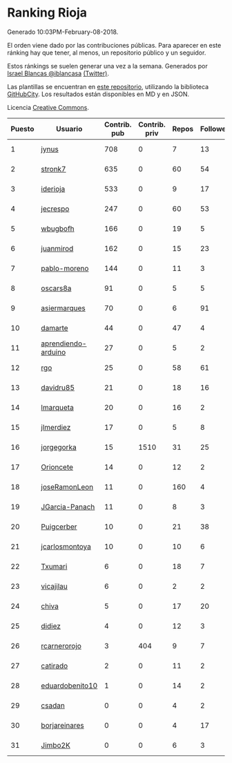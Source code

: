 # Ranking Rioja

Generado 10:03PM-February-08-2018.

El orden viene dado por las contribuciones públicas. Para aparecer en este ránking hay que tener, al menos, un repositorio público y un seguidor.

Estos ránkings se suelen generar una vez a la semana. Generados por [Israel Blancas @iblancasa](https://github.com/iblancasa/) [(Twitter)](https://twitter.com/iblancasa).

Las plantillas se encuentran en [este repositorio](https://github.com/iblancasa/GH-Spanish-Ranking), utilizando la biblioteca [GitHubCity](https://github.com/iblancasa/GitHubCity). Los resultados están disponibles en MD y en JSON.

Licencia [Creative Commons](https://creativecommons.org/licenses/by/4.0/).

| Puesto   |  Usuario  | Contrib. pub | Contrib. priv |Repos| Followers | Desde |  Avatar  |
|----------|-----------|--------------|---------------|-----|-----------|-------|----------|
|1|[jynus](https://github.com/jynus)|708|0|7|13|2014-08-28|![jynus](https://avatars1.githubusercontent.com/u/8576860)|
|2|[stronk7](https://github.com/stronk7)|635|0|60|54|2009-12-14|![stronk7](https://avatars3.githubusercontent.com/u/167147)|
|3|[iderioja](https://github.com/iderioja)|533|0|9|17|2013-07-25|![iderioja](https://avatars3.githubusercontent.com/u/5090808)|
|4|[jecrespo](https://github.com/jecrespo)|247|0|60|53|2012-03-15|![jecrespo](https://avatars2.githubusercontent.com/u/1539718)|
|5|[wbugbofh](https://github.com/wbugbofh)|166|0|19|5|2013-04-24|![wbugbofh](https://avatars2.githubusercontent.com/u/4250161)|
|6|[juanmirod](https://github.com/juanmirod)|162|0|15|23|2013-02-27|![juanmirod](https://avatars2.githubusercontent.com/u/3714422)|
|7|[pablo-moreno](https://github.com/pablo-moreno)|144|0|11|3|2014-07-18|![pablo-moreno](https://avatars1.githubusercontent.com/u/8203696)|
|8|[oscars8a](https://github.com/oscars8a)|91|0|5|5|2017-11-13|![oscars8a](https://avatars2.githubusercontent.com/u/33620978)|
|9|[asiermarques](https://github.com/asiermarques)|70|0|6|91|2009-11-05|![asiermarques](https://avatars0.githubusercontent.com/u/149459)|
|10|[damarte](https://github.com/damarte)|44|0|47|4|2013-04-30|![damarte](https://avatars2.githubusercontent.com/u/4304282)|
|11|[aprendiendo-arduino](https://github.com/aprendiendo-arduino)|27|0|5|2|2016-09-02|![aprendiendo-arduino](https://avatars3.githubusercontent.com/u/21957254)|
|12|[rgo](https://github.com/rgo)|25|0|58|61|2009-01-16|![rgo](https://avatars1.githubusercontent.com/u/47124)|
|13|[davidru85](https://github.com/davidru85)|21|0|18|16|2010-11-08|![davidru85](https://avatars2.githubusercontent.com/u/472324)|
|14|[lmarqueta](https://github.com/lmarqueta)|20|0|16|2|2015-09-17|![lmarqueta](https://avatars1.githubusercontent.com/u/14338278)|
|15|[jlmerdiez](https://github.com/jlmerdiez)|17|0|5|8|2014-01-24|![jlmerdiez](https://avatars2.githubusercontent.com/u/6492854)|
|16|[jorgegorka](https://github.com/jorgegorka)|15|1510|31|25|2008-05-07|![jorgegorka](https://avatars3.githubusercontent.com/u/9585)|
|17|[Orioncete](https://github.com/Orioncete)|14|0|12|2|2016-03-12|![Orioncete](https://avatars0.githubusercontent.com/u/17803185)|
|18|[joseRamonLeon](https://github.com/joseRamonLeon)|11|0|160|4|2012-04-26|![joseRamonLeon](https://avatars1.githubusercontent.com/u/1682282)|
|19|[JGarcia-Panach](https://github.com/JGarcia-Panach)|11|0|8|3|2015-07-08|![JGarcia-Panach](https://avatars0.githubusercontent.com/u/13234598)|
|20|[Puigcerber](https://github.com/Puigcerber)|10|0|21|38|2011-06-22|![Puigcerber](https://avatars2.githubusercontent.com/u/866808)|
|21|[jcarlosmontoya](https://github.com/jcarlosmontoya)|10|0|10|6|2014-05-23|![jcarlosmontoya](https://avatars1.githubusercontent.com/u/7680456)|
|22|[Txumari](https://github.com/Txumari)|6|0|18|7|2010-09-16|![Txumari](https://avatars1.githubusercontent.com/u/401963)|
|23|[vicajilau](https://github.com/vicajilau)|6|0|2|2|2017-12-01|![vicajilau](https://avatars0.githubusercontent.com/u/34163765)|
|24|[chiva](https://github.com/chiva)|5|0|17|20|2010-06-15|![chiva](https://avatars1.githubusercontent.com/u/305333)|
|25|[didiez](https://github.com/didiez)|4|0|12|3|2011-02-22|![didiez](https://avatars0.githubusercontent.com/u/632860)|
|26|[rcarnerorojo](https://github.com/rcarnerorojo)|3|404|9|7|2014-04-17|![rcarnerorojo](https://avatars0.githubusercontent.com/u/7326722)|
|27|[catirado](https://github.com/catirado)|2|0|11|2|2010-08-04|![catirado](https://avatars2.githubusercontent.com/u/354151)|
|28|[eduardobenito10](https://github.com/eduardobenito10)|1|0|14|2|2011-09-06|![eduardobenito10](https://avatars1.githubusercontent.com/u/1029956)|
|29|[csadan](https://github.com/csadan)|0|0|4|2|2014-01-21|![csadan](https://avatars0.githubusercontent.com/u/6459730)|
|30|[borjareinares](https://github.com/borjareinares)|0|0|4|17|2011-01-26|![borjareinares](https://avatars3.githubusercontent.com/u/584645)|
|31|[Jimbo2K](https://github.com/Jimbo2K)|0|0|6|3|2016-03-15|![Jimbo2K](https://avatars1.githubusercontent.com/u/17853527)|
